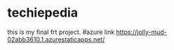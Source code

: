 # techiepedia
this is my final frt project.
#azure link https://jolly-mud-02abb3610.1.azurestaticapps.net/
